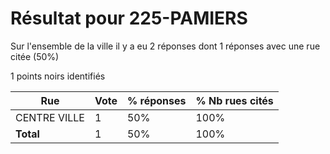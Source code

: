 # Résultat pour 225-PAMIERS

Sur l'ensemble de la ville il y a eu 2 réponses dont 1 réponses avec une rue citée (50%)

1 points noirs identifiés

| Rue | Vote | % réponses | % Nb rues cités|
|-----|------|------------|----------------|
| CENTRE VILLE | 1 | 50% | 100%|
| **Total** | 1 | 50% | 100%|

